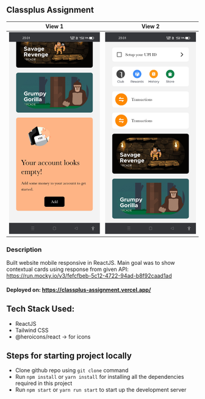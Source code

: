 ## Classplus Assignment

View 1             |  View 2
:-------------------------:|:-------------------------:
![](https://raw.githubusercontent.com/yatharth1706/classplus-assignment/master/src/images/MobileView2.jpg)  |  ![](https://raw.githubusercontent.com/yatharth1706/classplus-assignment/master/src/images/MobileView1.jpg)

### Description 

Built website mobile responsive in ReactJS. Main goal was to show contextual cards using response from given API: https://run.mocky.io/v3/fefcfbeb-5c12-4722-94ad-b8f92caad1ad

#### Deployed on: https://classplus-assignment.vercel.app/

## Tech Stack Used:

* ReactJS
* Tailwind CSS
* @heroicons/react -> for icons

## Steps for starting project locally

* Clone github repo using `git clone` command
* Run `npm install` or `yarn install` for installing all the dependencies required in this project
* Run `npm start` or `yarn run start` to start up the development server
